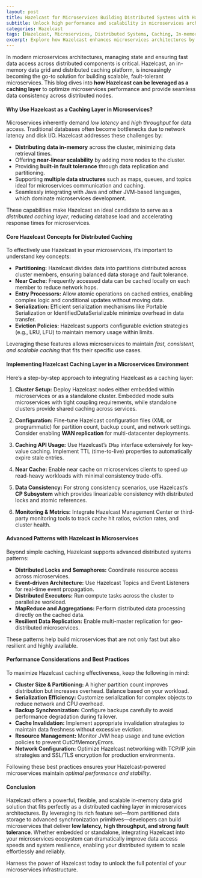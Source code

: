 ```yaml
---
layout: post  
title: Hazelcast for Microservices Building Distributed Systems with Hazelcast as a Caching Layer  
subtitle: Unlock high performance and scalability in microservices architectures using Hazelcast as a distributed caching solution  
categories: Hazelcast  
tags: [Hazelcast, Microservices, Distributed Systems, Caching, In-memory Data Grid, Scalability, Java, Cloud-native]  
excerpt: Explore how Hazelcast enhances microservices architectures by providing a robust distributed caching layer, improving performance, scalability, and fault tolerance in distributed systems.  
---
```

In modern microservices architectures, managing state and ensuring fast data access across distributed components is critical. Hazelcast, an in-memory data grid and distributed caching platform, is increasingly becoming the go-to solution for building scalable, fault-tolerant microservices. This blog dives into **how Hazelcast can be leveraged as a caching layer** to optimize microservices performance and provide seamless data consistency across distributed nodes.

#### Why Use Hazelcast as a Caching Layer in Microservices?

Microservices inherently demand *low latency* and *high throughput* for data access. Traditional databases often become bottlenecks due to network latency and disk I/O. Hazelcast addresses these challenges by:

- **Distributing data in-memory** across the cluster, minimizing data retrieval times.
- Offering **near-linear scalability** by adding more nodes to the cluster.
- Providing **built-in fault tolerance** through data replication and partitioning.
- Supporting **multiple data structures** such as maps, queues, and topics ideal for microservices communication and caching.
- Seamlessly integrating with Java and other JVM-based languages, which dominate microservices development.

These capabilities make Hazelcast an ideal candidate to serve as a *distributed caching layer*, reducing database load and accelerating response times for microservices.

#### Core Hazelcast Concepts for Distributed Caching

To effectively use Hazelcast in your microservices, it’s important to understand key concepts:

- **Partitioning:** Hazelcast divides data into partitions distributed across cluster members, ensuring balanced data storage and fault tolerance.
- **Near Cache:** Frequently accessed data can be cached locally on each member to reduce network hops.
- **Entry Processors:** Allow atomic operations on cached entries, enabling complex logic and conditional updates without moving data.
- **Serialization:** Efficient serialization mechanisms like Portable Serialization or IdentifiedDataSerializable minimize overhead in data transfer.
- **Eviction Policies:** Hazelcast supports configurable eviction strategies (e.g., LRU, LFU) to maintain memory usage within limits.

Leveraging these features allows microservices to maintain *fast, consistent, and scalable caching* that fits their specific use cases.

#### Implementing Hazelcast Caching Layer in a Microservices Environment

Here’s a step-by-step approach to integrating Hazelcast as a caching layer:

1. **Cluster Setup:** Deploy Hazelcast nodes either embedded within microservices or as a standalone cluster. Embedded mode suits microservices with tight coupling requirements, while standalone clusters provide shared caching across services.

2. **Configuration:** Fine-tune Hazelcast configuration files (XML or programmatic) for partition count, backup count, and network settings. Consider enabling **WAN replication** for multi-datacenter deployments.

3. **Caching API Usage:** Use Hazelcast’s `IMap` interface extensively for key-value caching. Implement TTL (time-to-live) properties to automatically expire stale entries.

4. **Near Cache:** Enable near cache on microservices clients to speed up read-heavy workloads with minimal consistency trade-offs.

5. **Data Consistency:** For strong consistency scenarios, use Hazelcast’s **CP Subsystem** which provides linearizable consistency with distributed locks and atomic references.

6. **Monitoring & Metrics:** Integrate Hazelcast Management Center or third-party monitoring tools to track cache hit ratios, eviction rates, and cluster health.

#### Advanced Patterns with Hazelcast in Microservices

Beyond simple caching, Hazelcast supports advanced distributed systems patterns:

- **Distributed Locks and Semaphores:** Coordinate resource access across microservices.
- **Event-driven Architecture:** Use Hazelcast Topics and Event Listeners for real-time event propagation.
- **Distributed Executors:** Run compute tasks across the cluster to parallelize workload.
- **MapReduce and Aggregations:** Perform distributed data processing directly on the cached data.
- **Resilient Data Replication:** Enable multi-master replication for geo-distributed microservices.

These patterns help build microservices that are not only fast but also resilient and highly available.

#### Performance Considerations and Best Practices

To maximize Hazelcast caching effectiveness, keep the following in mind:

- **Cluster Size & Partitioning:** A higher partition count improves distribution but increases overhead. Balance based on your workload.
- **Serialization Efficiency:** Customize serialization for complex objects to reduce network and CPU overhead.
- **Backup Synchronization:** Configure backups carefully to avoid performance degradation during failover.
- **Cache Invalidation:** Implement appropriate invalidation strategies to maintain data freshness without excessive eviction.
- **Resource Management:** Monitor JVM heap usage and tune eviction policies to prevent OutOfMemoryErrors.
- **Network Configuration:** Optimize Hazelcast networking with TCP/IP join strategies and SSL/TLS encryption for production environments.

Following these best practices ensures your Hazelcast-powered microservices maintain *optimal performance and stability*.

#### Conclusion

Hazelcast offers a powerful, flexible, and scalable in-memory data grid solution that fits perfectly as a distributed caching layer in microservices architectures. By leveraging its rich feature set—from partitioned data storage to advanced synchronization primitives—developers can build microservices that deliver **low latency, high throughput, and strong fault tolerance**. Whether embedded or standalone, integrating Hazelcast into your microservices ecosystem can dramatically improve data access speeds and system resilience, enabling your distributed system to scale effortlessly and reliably.

Harness the power of Hazelcast today to unlock the full potential of your microservices infrastructure.
